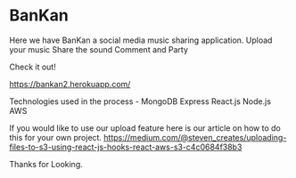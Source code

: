 # BanKan

Here we have BanKan a social media music sharing application.
Upload your music
Share the sound
Comment and Party

Check it out!

https://bankan2.herokuapp.com/

Technologies used in the process -
MongoDB
Express
React.js
Node.js
AWS

If you would like to use our upload feature here is our article on how to do this for your own project.
https://medium.com/@steven_creates/uploading-files-to-s3-using-react-js-hooks-react-aws-s3-c4c0684f38b3

Thanks for Looking.
